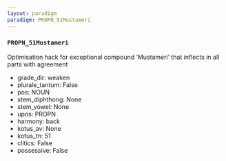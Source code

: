 ```yaml
---
layout: paradigm
paradigm: PROPN_51Mustameri
---
```

### ` PROPN_51Mustameri `

Optimisation hack for exceptional compound ’Mustameri’ that inflects in all parts with agreement
* grade_dir: weaken
* plurale_tantum: False
* pos: NOUN
* stem_diphthong: None
* stem_vowel: None
* upos: PROPN
* harmony: back
* kotus_av: None
* kotus_tn: 51
* clitics: False
* possessive: False
